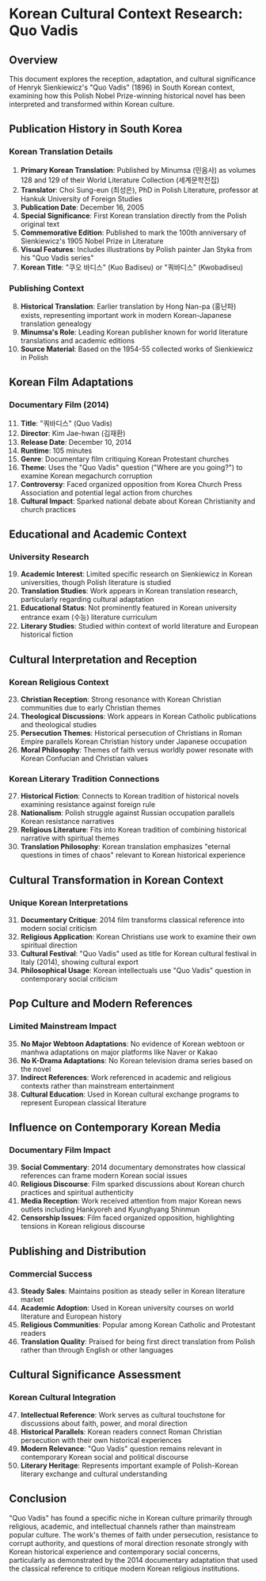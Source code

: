 # Korean Cultural Context Research: Quo Vadis

## Overview
This document explores the reception, adaptation, and cultural significance of Henryk Sienkiewicz's "Quo Vadis" (1896) in South Korean context, examining how this Polish Nobel Prize-winning historical novel has been interpreted and transformed within Korean culture.

## Publication History in South Korea

### Korean Translation Details
1. **Primary Korean Translation**: Published by Minumsa (민음사) as volumes 128 and 129 of their World Literature Collection (세계문학전집)
2. **Translator**: Choi Sung-eun (최성은), PhD in Polish Literature, professor at Hankuk University of Foreign Studies
3. **Publication Date**: December 16, 2005
4. **Special Significance**: First Korean translation directly from the Polish original text
5. **Commemorative Edition**: Published to mark the 100th anniversary of Sienkiewicz's 1905 Nobel Prize in Literature
6. **Visual Features**: Includes illustrations by Polish painter Jan Styka from his "Quo Vadis series"
7. **Korean Title**: "쿠오 바디스" (Kuo Badiseu) or "쿼바디스" (Kwobadiseu)

### Publishing Context
8. **Historical Translation**: Earlier translation by Hong Nan-pa (홍난파) exists, representing important work in modern Korean-Japanese translation genealogy
9. **Minumsa's Role**: Leading Korean publisher known for world literature translations and academic editions
10. **Source Material**: Based on the 1954-55 collected works of Sienkiewicz in Polish

## Korean Film Adaptations

### Documentary Film (2014)
11. **Title**: "쿼바디스" (Quo Vadis)
12. **Director**: Kim Jae-hwan (김재환)
13. **Release Date**: December 10, 2014
14. **Runtime**: 105 minutes
15. **Genre**: Documentary film critiquing Korean Protestant churches
16. **Theme**: Uses the "Quo Vadis" question ("Where are you going?") to examine Korean megachurch corruption
17. **Controversy**: Faced organized opposition from Korea Church Press Association and potential legal action from churches
18. **Cultural Impact**: Sparked national debate about Korean Christianity and church practices

## Educational and Academic Context

### University Research
19. **Academic Interest**: Limited specific research on Sienkiewicz in Korean universities, though Polish literature is studied
20. **Translation Studies**: Work appears in Korean translation research, particularly regarding cultural adaptation
21. **Educational Status**: Not prominently featured in Korean university entrance exam (수능) literature curriculum
22. **Literary Studies**: Studied within context of world literature and European historical fiction

## Cultural Interpretation and Reception

### Korean Religious Context
23. **Christian Reception**: Strong resonance with Korean Christian communities due to early Christian themes
24. **Theological Discussions**: Work appears in Korean Catholic publications and theological studies
25. **Persecution Themes**: Historical persecution of Christians in Roman Empire parallels Korean Christian history under Japanese occupation
26. **Moral Philosophy**: Themes of faith versus worldly power resonate with Korean Confucian and Christian values

### Korean Literary Tradition Connections
27. **Historical Fiction**: Connects to Korean tradition of historical novels examining resistance against foreign rule
28. **Nationalism**: Polish struggle against Russian occupation parallels Korean resistance narratives
29. **Religious Literature**: Fits into Korean tradition of combining historical narrative with spiritual themes
30. **Translation Philosophy**: Korean translation emphasizes "eternal questions in times of chaos" relevant to Korean historical experience

## Cultural Transformation in Korean Context

### Unique Korean Interpretations
31. **Documentary Critique**: 2014 film transforms classical reference into modern social criticism
32. **Religious Application**: Korean Christians use work to examine their own spiritual direction
33. **Cultural Festival**: "Quo Vadis" used as title for Korean cultural festival in Italy (2014), showing cultural export
34. **Philosophical Usage**: Korean intellectuals use "Quo Vadis" question in contemporary social criticism

## Pop Culture and Modern References

### Limited Mainstream Impact
35. **No Major Webtoon Adaptations**: No evidence of Korean webtoon or manhwa adaptations on major platforms like Naver or Kakao
36. **No K-Drama Adaptations**: No Korean television drama series based on the novel
37. **Indirect References**: Work referenced in academic and religious contexts rather than mainstream entertainment
38. **Cultural Education**: Used in Korean cultural exchange programs to represent European classical literature

## Influence on Contemporary Korean Media

### Documentary Film Impact
39. **Social Commentary**: 2014 documentary demonstrates how classical references can frame modern Korean social issues
40. **Religious Discourse**: Film sparked discussions about Korean church practices and spiritual authenticity
41. **Media Reception**: Work received attention from major Korean news outlets including Hankyoreh and Kyunghyang Shinmun
42. **Censorship Issues**: Film faced organized opposition, highlighting tensions in Korean religious discourse

## Publishing and Distribution

### Commercial Success
43. **Steady Sales**: Maintains position as steady seller in Korean literature market
44. **Academic Adoption**: Used in Korean university courses on world literature and European history
45. **Religious Communities**: Popular among Korean Catholic and Protestant readers
46. **Translation Quality**: Praised for being first direct translation from Polish rather than through English or other languages

## Cultural Significance Assessment

### Korean Cultural Integration
47. **Intellectual Reference**: Work serves as cultural touchstone for discussions about faith, power, and moral direction
48. **Historical Parallels**: Korean readers connect Roman Christian persecution with their own historical experiences
49. **Modern Relevance**: "Quo Vadis" question remains relevant in contemporary Korean social and political discourse
50. **Literary Heritage**: Represents important example of Polish-Korean literary exchange and cultural understanding

## Conclusion

"Quo Vadis" has found a specific niche in Korean culture primarily through religious, academic, and intellectual channels rather than mainstream popular culture. The work's themes of faith under persecution, resistance to corrupt authority, and questions of moral direction resonate strongly with Korean historical experience and contemporary social concerns, particularly as demonstrated by the 2014 documentary adaptation that used the classical reference to critique modern Korean religious institutions.